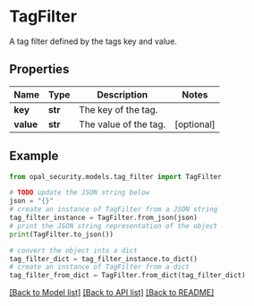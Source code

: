 # TagFilter

A tag filter defined by the tags key and value.

## Properties

Name | Type | Description | Notes
------------ | ------------- | ------------- | -------------
**key** | **str** | The key of the tag. | 
**value** | **str** | The value of the tag. | [optional] 

## Example

```python
from opal_security.models.tag_filter import TagFilter

# TODO update the JSON string below
json = "{}"
# create an instance of TagFilter from a JSON string
tag_filter_instance = TagFilter.from_json(json)
# print the JSON string representation of the object
print(TagFilter.to_json())

# convert the object into a dict
tag_filter_dict = tag_filter_instance.to_dict()
# create an instance of TagFilter from a dict
tag_filter_from_dict = TagFilter.from_dict(tag_filter_dict)
```
[[Back to Model list]](../README.md#documentation-for-models) [[Back to API list]](../README.md#documentation-for-api-endpoints) [[Back to README]](../README.md)


